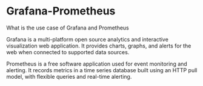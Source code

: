 # Grafana-Prometheus
What is the use case of Grafana and Prometheus

Grafana is a multi-platform open source analytics and interactive visualization web application. It provides charts, graphs, and alerts for the web when connected to supported data sources.

Prometheus is a free software application used for event monitoring and alerting. It records metrics in a time series database built using an HTTP pull model, with flexible queries and real-time alerting.
